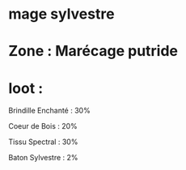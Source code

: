 # mage sylvestre

# Zone : Marécage putride

# loot : 
Brindille Enchanté : 30%

Coeur de Bois : 20%

Tissu Spectral : 30%

Baton Sylvestre : 2%

